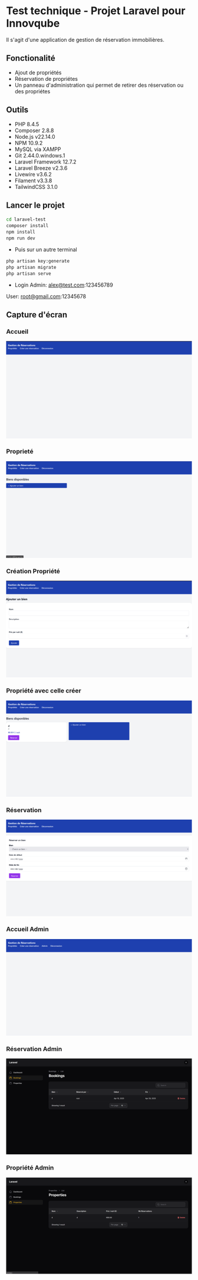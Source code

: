 # Test technique - Projet Laravel pour Innovqube
Il s'agit d'une application de gestion de réservation immobilières.

## Fonctionalité
- Ajout de propriétés
- Réservation de propriétes
- Un panneau d'administration qui permet de retirer des réservation ou des propriétes

## Outils
- PHP 8.4.5
- Composer 2.8.8
- Node.js v22.14.0
- NPM 10.9.2
- MySQL via XAMPP
- Git 2.44.0.windows.1
- Laravel Framework 12.7.2
- Laravel Breeze v2.3.6
- Livewire v3.6.2
- Filament v3.3.8
- TailwindCSS 3.1.0

## Lancer le projet
```bash
cd laravel-test
composer install
npm install
npm run dev
```
- Puis sur un autre terminal
```bash
php artisan key:generate
php artisan migrate
php artisan serve
```
- Login
Admin: alex@test.com:123456789

User: root@gmail.com:12345678

## Capture d'écran

### Accueil
![Accueil](screenshots/Accueil.png)

### Proprieté
![Properties](screenshots/PropertiesWithNothing.png)

### Création Propriété
![CreatedProperties](screenshots/CreateProperties.png)

### Propriété avec celle créer
![PropertiesWithCreated](screenshots/Properties.png)

### Réservation 
![Booking](screenshots/Booking.png)

### Accueil Admin
![Accueil](screenshots/PropertiesAdminSide.png)

### Réservation Admin
![AdminBooking](screenshots/AdminBooking.png)

### Propriété Admin
![AdminProperties](screenshots/AdminProperties.png)
